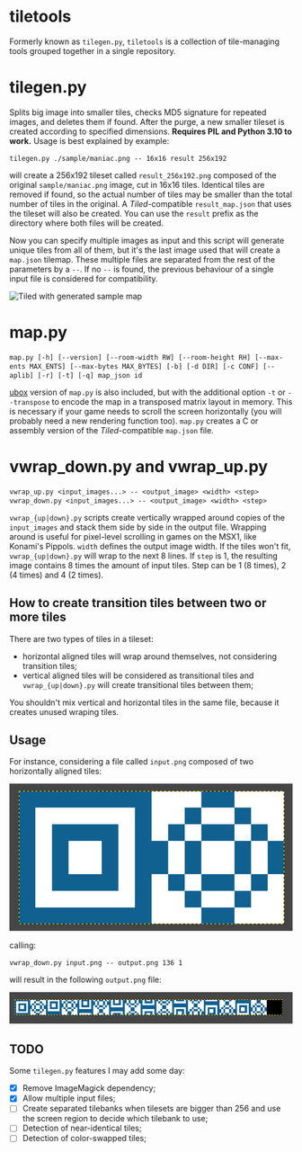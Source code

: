 tiletools
=========

Formerly known as `tilegen.py`, `tiletools` is a collection of tile-managing tools grouped together in a single repository. 


tilegen.py
==========

Splits big image into smaller tiles, checks MD5 signature for repeated images, and deletes them if found. After the purge, a new smaller tileset is created according to specified dimensions. **Requires PIL and Python 3.10 to work.** Usage is best explained by example:

``` 
tilegen.py ./sample/maniac.png -- 16x16 result 256x192
```

will create a 256x192 tileset called `result_256x192.png` composed of the original `sample/maniac.png` image, cut in 16x16 tiles. Identical tiles are removed if found, so the actual number of tiles may be smaller than the total number of tiles in the original. A *Tiled*-compatible `result_map.json` that uses the tileset will also be created. You can use the `result` prefix as the directory where both files will be created. 

Now you can specify multiple images as input and this script will generate unique tiles from all of them, but it's the last image used that will create a `map.json` tilemap. These multiple files are separated from the rest of the parameters by a `--`. If no `--` is found, the previous behaviour of a single input file is considered for compatibility.

![Tiled with generated sample map](/docs/tiled.png "Tiled with generated sample map")


map.py
======

```
map.py [-h] [--version] [--room-width RW] [--room-height RH] [--max-ents MAX_ENTS] [--max-bytes MAX_BYTES] [-b] [-d DIR] [-c CONF] [--aplib] [-r] [-t] [-q] map_json id
```

[ubox](https://gitlab.com/reidrac/ubox-msx-lib) version of `map.py` is also included, but with the additional option `-t` or `--transpose` to encode the map in a transposed matrix layout in memory. This is necessary if your game needs to scroll the screen horizontally (you will probably need a new rendering function too). `map.py` creates a C or assembly version of the *Tiled*-compatible `map.json` file.


vwrap_down.py and vwrap_up.py
=============================

```
vwrap_up.py <input_images...> -- <output_image> <width> <step>
vwrap_down.py <input_images...> -- <output_image> <width> <step>
```

`vwrap_{up|down}.py` scripts create vertically wrapped around copies of the `input_images` and stack them side by side in the output file. Wrapping around is useful for pixel-level scrolling in games on the MSX1, like Konami's Pippols. `width` defines the output image width. If the tiles won't fit, `vwrap_{up|down}.py` will wrap to the next 8 lines. If `step` is 1, the resulting image contains 8 times the amount of input tiles. Step can be 1 (8 times), 2 (4 times) and 4 (2 times).


How to create transition tiles between two or more tiles
--------------------------------------------------------

There are two types of tiles in a tileset:

* horizontal aligned tiles will wrap around themselves, not considering transition tiles;
* vertical aligned tiles will be considered as transitional tiles and `vwrap_{up|down}.py` will create transitional tiles between them;

You shouldn't mix vertical and horizontal tiles in the same file, because it creates unused wraping tiles.


Usage
-----

For instance, considering a file called `input.png` composed of two horizontally aligned tiles:

![wrapped tile (input)](/docs/input.png "wrapped tile (input)")

calling:

```
vwrap_down.py input.png -- output.png 136 1
```

will result in the following `output.png` file:

![wrapped tile (output)](/docs/output.png "wrapped tile (output)")


TODO
----

Some `tilegen.py` features I may add some day:

* [x] Remove ImageMagick dependency;
* [x] Allow multiple input files;
* [ ] Create separated tilebanks when tilesets are bigger than 256 and use the screen region to decide which tilebank to use;
* [ ] Detection of near-identical tiles; 
* [ ] Detection of color-swapped tiles;
